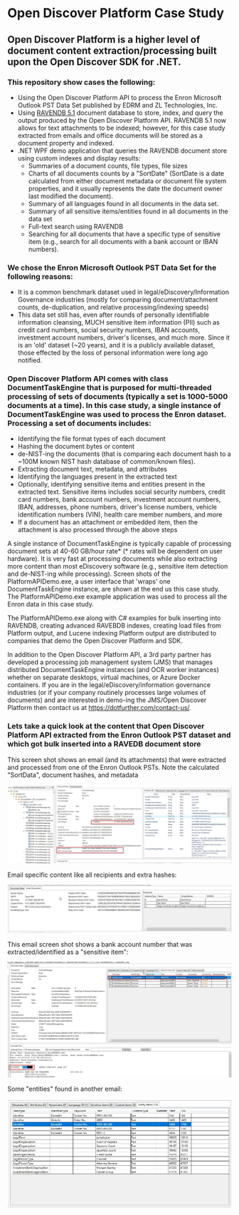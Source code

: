 # Open Discover Platform Case Study
## Open Discover Platform is a higher level of document content extraction/processing built upon the Open Discover SDK for .NET. 
### This repository show cases the following:
  - Using the Open Discover Platform API to process the Enron Microsoft Outlook PST Data Set published by EDRM and ZL Technologies, Inc.   
  - Using [RAVENDB 5.1](https://ravendb.net/) document database to store, index, and query the output produced by the Open Discover Platform API. RAVENDB 5.1 now allows for text attachments to be indexed; however, for this case study extracted from emails and office documents will be stored as a document property and indexed. 
  - .NET WPF demo application that queries the RAVENDB document store using custom indexes and display results:
     - Summaries of a document counts, file types, file sizes
     - Charts of all documents counts by a "SortDate" (SortDate is a date calculated from either document metadata or document file system properties, and it usually represents the date the document owner last modified the document).
     - Summary of all languages found in all documents in the data set.
     - Summary of all sensitive items/entities found in all documents in the data set
     - Full-text search using RAVENDB
     - Searching for all documents that have a specific type of sensitive item (e.g., search for all documents with a bank account or IBAN numbers).
### We chose the Enron Microsoft Outlook PST Data Set for the following reasons:
- It is a common benchmark dataset used in legal/eDiscovery/Information Governance industries (mostly for comparing document/attachment counts, de-duplication, and relative processing/indexing speeds)
- This data set still has, even after rounds of personally identifiable information cleansing, MUCH sensitive item information (PII) such as credit card numbers, social security numbers, IBAN accounts, investment account numbers, driver's licenses, and much more. Since it is an 'old' dataset (~20 years), and it is a publicly available dataset, those effected by the loss of personal information were long ago notified.
### Open Discover Platform API comes with class DocumentTaskEngine that is purposed for multi-threaded processing of sets of documents (typically a set is 1000-5000 documents at a time). In this case study, a single instance of DocumentTaskEngine was used to process the Enron dataset. Processing a set of documents includes:
- Identifying the file format types of each document
- Hashing the document bytes or content
- de-NIST-ing the documents (that is comparing each document hash to a ~100M known NIST hash database of common/known files). 
- Extracting document text, metadata, and attributes
- Identifying the languages present in the extracted text
- Optionally, identifying sensitive items and entities present in the extracted text. Sensitive items includes social security numbers, credit card numbers, bank account numbers, investment account numbers, IBAN, addresses, phone numbers, driver's license numbers, vehicle identification numbers (VIN), health care member numbers, and more
- If a document has an attachment or embedded item, then the attachment is also processed through the above steps 

A single instance of DocumentTaskEngine is typically capable of processing document sets at 40-60 GB/hour rate* (* rates will be dependent on user hardware). It is very fast at processing documents while also extracting more content than most eDiscovery software (e.g., sensitive item detection and de-NIST-ing while processing).
Screen shots of the PlatformAPIDemo.exe, a user interface that 'wraps' one DocumentTaskEngine instance, are shown at the end us this case study. The PlatformAPIDemo.exe example application was used to process all the Enron data in this case study. 

The PlatformAPIDemo.exe along with C# examples for bulk inserting into RAVENDB, creating advanced RAVEBDB indexes, creating load files from Platform output, and Lucene indexing Platform output are distributed to companies that demo the Open Discover Platform and SDK. 

In addition to the Open Discover Platform API, a 3rd party partner has developed a processing job management system (JMS) that manages distributed DocumentTaskEngine instances (and OCR worker instances) whether on separate desktops, virtual machines, or Azure Docker containers. If you are in the legal/eDiscovery/information governance industries (or if your company routinely processes large volumes of documents) and are interested in demo-ing the JMS/Open Discover Platform then contact us at https://dotfurther.com/contact-us/.

### Lets take a quick look at the content that Open Discover Platform API extracted from the Enron Outlook PST dataset and which got bulk inserted into a RAVEDB document store
This screen shot shows an email (and its attachments) that were extracted and processed from one of the Enron Outlook PSTs. Note the calculated "SortData", document hashes, and metadata

<img src="Image1.jpg">

Email specific content like all recipients and extra hashes:

<img src="Image2.jpg">

This email screen shot shows a bank account number that was extracted/identified as a "sensitive item":

<img src="image3.jpg">

Some "entities" found in another email:

<img src="image4.jpg">



